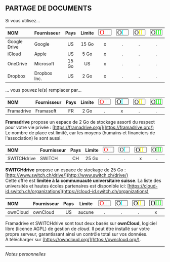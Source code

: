 ## PARTAGE DE DOCUMENTS

Si vous utilisez...

| NOM | Fournisseur | Pays | Limite | ![O](../img/OIII-capsule50-0.svg) | ![1](../img/OIII-capsule50-1.svg) | ![2](../img/OIII-capsule50-2.svg) | ![3](../img/OIII-capsule50-3.svg) |
| :-- | :---------- | :--: | :----: | :-------------------------------: | :-------------------------------: | :-------------------------------: | :-------------------------------: |
| Google Drive | Google | US | 15 Go | x | . | . | . |
| iCloud | Apple | US | 5 Go | x | . | . | . |
| OneDrive | Microsoft | 15 Go | US | x | . | . | . |
| Dropbox | Dropbox Inc. | US | 2 Go | x | . | . | . |

... vous pouvez le(s) remplacer par...

| NOM | Fournisseur | Pays | Limite | ![O](../img/OIII-capsule50-0.svg) | ![1](../img/OIII-capsule50-1.svg) | ![2](../img/OIII-capsule50-2.svg) | ![3](../img/OIII-capsule50-3.svg) |
| :-- | :---------- | :--: | :----: | :-------------------------------: | :-------------------------------: | :-------------------------------: | :-------------------------------: |
| Framadrive | Framasoft | FR | 2 Go | . | x | . | . |

**Framadrive** propose un espace de 2 Go de stockage assorti du respect pour votre vie privée : [https://framadrive.org/](https://framadrive.org/)   
Le nombre de place est limité, car les moyens (humains et financiers de l'association) le sont aussi.   

| NOM | Fournisseur | Pays | Limite | ![O](../img/OIII-capsule50-0.svg) | ![1](../img/OIII-capsule50-1.svg) | ![2](../img/OIII-capsule50-2.svg) | ![3](../img/OIII-capsule50-3.svg) |
| :-- | :---------- | :--: | :----: | :-------------------------------: | :-------------------------------: | :-------------------------------: | :-------------------------------: |
| SWITCHdrive | SWITCH | CH | 25 Go | . | . | x | . |

**SWITCHdrive** propose un espace de stockage de 25 Go : [http://www.switch.ch/drive/](http://www.switch.ch/drive/)   
Cette offre est **limitée à la communuauté universitaire suisse**. La liste des universités et hautes écoles partenaires est disponible ici: [https://cloud-id.switch.ch/organizations](https://cloud-id.switch.ch/organizations)   

| NOM | Fournisseur | Pays | Limite | ![O](../img/OIII-capsule50-0.svg) | ![1](../img/OIII-capsule50-1.svg) | ![2](../img/OIII-capsule50-2.svg) | ![3](../img/OIII-capsule50-3.svg) |
| :-- | :---------- | :--: | :----: | :-------------------------------: | :-------------------------------: | :-------------------------------: | :-------------------------------: |
| ownCloud | ownCloud | US | aucune | . | . | . | x |

Framadrive et SWITCHdrive sont tout deux basés sur **ownCloud**, logiciel libre (licence AGPL) de gestion de *cloud*. Il peut être installé sur votre propre serveur, garantissant ainsi un contrôle total sur vos données.   
À télécharger sur [https://owncloud.org/](https://owncloud.org/).   

---
*Notes personnelles*